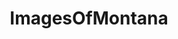 ---
title: ImagesOfMontana
crosslinks:
- EarthPorn
- pics
- imagesofnetwork
- Montana
- titanfall
- itookapicture
- CampingandHiking
- whatsthisplant
- hiking
- tattoos
- skiing
- whatsthisbug
- aww
- SkyPorn
- funny
- Fishing
- mildlyinteresting
- OldSchoolCool
- beerporn
- ruralporn
---